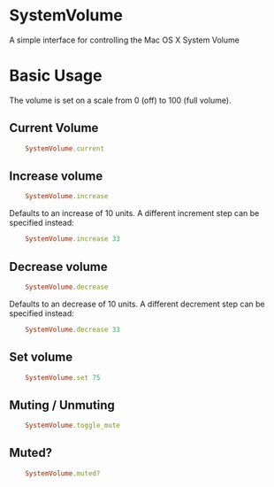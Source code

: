 SystemVolume
=======

A simple interface for controlling the Mac OS X System Volume


Basic Usage
===========

The volume is set on a scale from 0 (off) to 100 (full volume).

Current Volume
--------------

``` ruby
    SystemVolume.current
```

Increase volume
---------------

``` ruby
    SystemVolume.increase
```
Defaults to an increase of 10 units. A different increment step can be specified instead:

``` ruby
    SystemVolume.increase 33
```

Decrease volume
---------------

``` ruby
    SystemVolume.decrease
```
Defaults to an decrease of 10 units. A different decrement step can be specified instead:

``` ruby
    SystemVolume.decrease 33
```

Set volume
----------

``` ruby
    SystemVolume.set 75
```


Muting / Unmuting
-----------------

``` ruby
    SystemVolume.toggle_mute
```

Muted?
------

``` ruby
    SystemVolume.muted?
```

